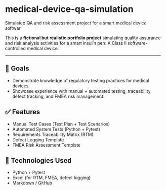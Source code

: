 # medical-device-qa-simulation
Simulated QA and risk assessment project for a smart medical device softwar

This is a **fictional but realistic portfolio project** simulating quality assurance and risk analysis activities for a smart insulin pen: A Class II software-controlled medical device.

---

## 📌 Goals

- Demonstrate knowledge of regulatory testing practices for medical devices.
- Showcase experience with manual + automated testing, traceability, defect tracking, and FMEA risk management.



## ✅ Features

- Manual Test Cases (Test Plan + Test Scenarios)
- Automated System Tests (Python + Pytest)
- Requirements Traceability Matrix (RTM)
- Defect Logging Template
- FMEA Risk Assessment Template


## 🧪 Technologies Used

- Python + Pytest
- Excel (for RTM, FMEA, defect logging)
- Markdown / GitHub
